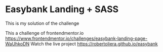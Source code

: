 # Easybank Landing + SASS
This is my solution of the challenge

This a challenge of frontendmentor.io https://www.frontendmentor.io/challenges/easybank-landing-page-WaUhkoDN
Watch the live project https://robertoliera.github.io/easybank
